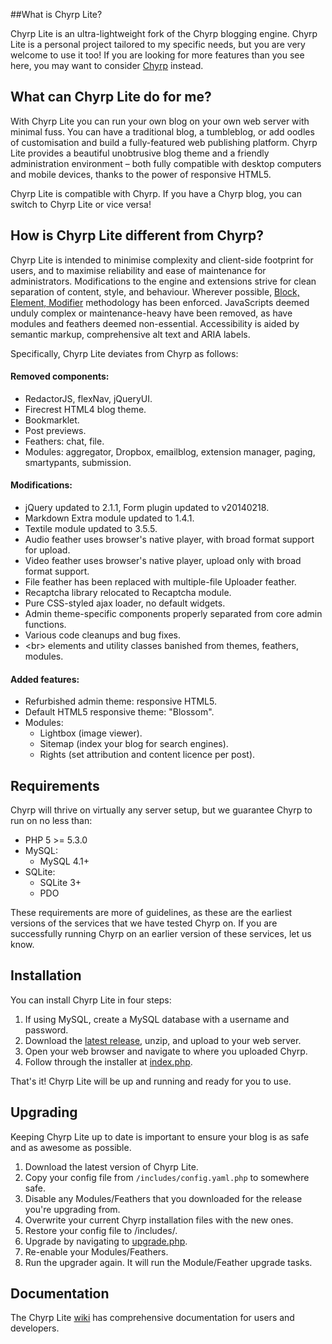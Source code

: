##What is Chyrp Lite?

Chyrp Lite is an ultra-lightweight fork of the Chyrp blogging engine. Chyrp Lite is a personal project tailored to my specific needs, but you are very welcome to use it too! If you are looking for more features than you see here, you may want to consider [Chyrp](http://chyrp.net/) instead.

## What can Chyrp Lite do for me?
With Chyrp Lite you can run your own blog on your own web server with minimal fuss. You can have a traditional blog, a tumbleblog, or add oodles of customisation and build a fully-featured web publishing platform. Chyrp Lite provides a beautiful unobtrusive blog theme and a friendly administration environment – both fully compatible with desktop computers and mobile devices, thanks to the power of responsive HTML5.

Chyrp Lite is compatible with Chyrp. If you have a Chyrp blog, you can switch to Chyrp Lite or vice versa!

## How is Chyrp Lite different from Chyrp?
Chyrp Lite is intended to minimise complexity and client-side footprint for users, and to maximise reliability and ease of maintenance for administrators. Modifications to the engine and extensions strive for clean separation of content, style, and behaviour. Wherever possible, [Block, Element, Modifier](http://api.yandex.com/bem/) methodology has been enforced. JavaScripts deemed unduly complex or maintenance-heavy have been removed, as have modules and feathers deemed non-essential. Accessibility is aided by semantic markup, comprehensive alt text and ARIA labels.

Specifically, Chyrp Lite deviates from Chyrp as follows:

#### Removed components:
* RedactorJS, flexNav, jQueryUI.
* Firecrest HTML4 blog theme.
* Bookmarklet.
* Post previews.
* Feathers: chat, file.
* Modules: aggregator, Dropbox, emailblog, extension manager, paging, smartypants, submission.

#### Modifications:
* jQuery updated to 2.1.1, Form plugin updated to v20140218.
* Markdown Extra module updated to 1.4.1.
* Textile module updated to 3.5.5.
* Audio feather uses browser's native player, with broad format support for upload.
* Video feather uses browser's native player, upload only with broad format support.
* File feather has been replaced with multiple-file Uploader feather.
* Recaptcha library relocated to Recaptcha module.
* Pure CSS-styled ajax loader, no default widgets.
* Admin theme-specific components properly separated from core admin functions.
* Various code cleanups and bug fixes.
* &lt;br&gt; elements and utility classes banished from themes, feathers, modules.

#### Added features:
* Refurbished admin theme: responsive HTML5.
* Default HTML5 responsive theme: "Blossom".
* Modules:
  - Lightbox (image viewer).
  - Sitemap (index your blog for search engines).
  - Rights (set attribution and content licence per post).

## Requirements
Chyrp will thrive on virtually any server setup, but we guarantee Chyrp to run on no less than:

* PHP 5 >= 5.3.0
* MySQL:
  - MySQL 4.1+
* SQLite:
  - SQLite 3+
  - PDO

These requirements are more of guidelines, as these are the earliest versions of the services that we have tested Chyrp on. If you are successfully running Chyrp on an earlier version of these services, let us know.

## Installation
You can install Chyrp Lite in four steps:

1. If using MySQL, create a MySQL database with a username and password.
2. Download the [latest release](https://github.com/xenocrat/chyrp-lite/releases), unzip, and upload to your web server.
3. Open your web browser and navigate to where you uploaded Chyrp.
4. Follow through the installer at [index.php](index.php).

That's it! Chyrp Lite will be up and running and ready for you to use.

## Upgrading
Keeping Chyrp Lite up to date is important to ensure your blog is as safe and as awesome as possible.

1. Download the latest version of Chyrp Lite.
2. Copy your config file from `/includes/config.yaml.php` to somewhere safe.
3. Disable any Modules/Feathers that you downloaded for the release you're upgrading from.
4. Overwrite your current Chyrp installation files with the new ones.
5. Restore your config file to /includes/.
6. Upgrade by navigating to [upgrade.php](upgrade.php).
7. Re-enable your Modules/Feathers.
8. Run the upgrader again. It will run the Module/Feather upgrade tasks.

## Documentation
The Chyrp Lite [wiki](https://github.com/xenocrat/chyrp-lite/wiki) has comprehensive documentation for users and developers.
